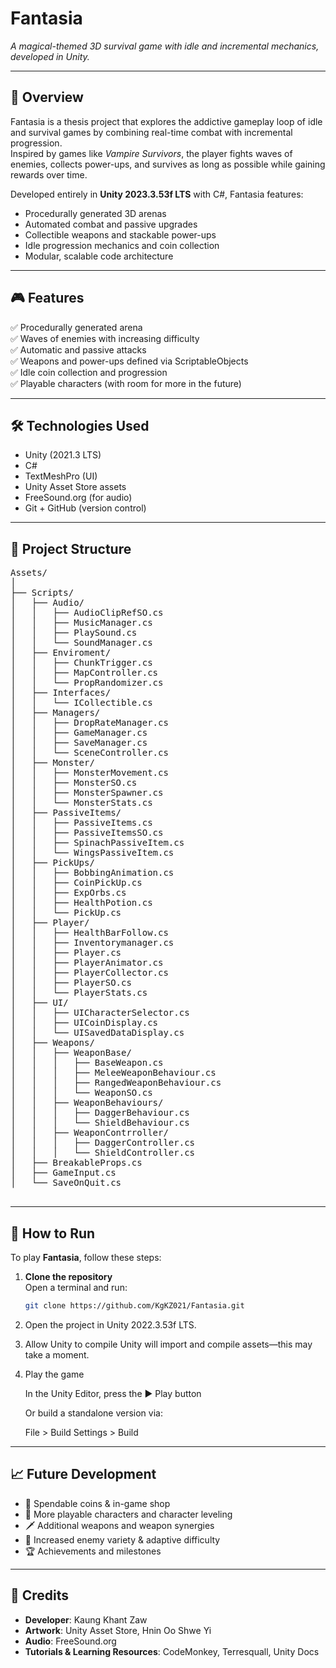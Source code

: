 # Fantasia

*A magical-themed 3D survival game with idle and incremental mechanics, developed in Unity.*

---

## 📖 Overview

Fantasia is a thesis project that explores the addictive gameplay loop of idle and survival games by combining real-time combat with incremental progression.  
Inspired by games like *Vampire Survivors*, the player fights waves of enemies, collects power-ups, and survives as long as possible while gaining rewards over time.

Developed entirely in **Unity 2023.3.53f LTS** with C#, Fantasia features:
- Procedurally generated 3D arenas
- Automated combat and passive upgrades
- Collectible weapons and stackable power-ups
- Idle progression mechanics and coin collection
- Modular, scalable code architecture

---

## 🎮 Features

✅ Procedurally generated arena  
✅ Waves of enemies with increasing difficulty  
✅ Automatic and passive attacks  
✅ Weapons and power-ups defined via ScriptableObjects  
✅ Idle coin collection and progression  
✅ Playable characters (with room for more in the future)

---

## 🛠️ Technologies Used

- Unity (2021.3 LTS)
- C#
- TextMeshPro (UI)
- Unity Asset Store assets
- FreeSound.org (for audio)
- Git + GitHub (version control)

---

## 📂 Project Structure
<pre>Assets/
│
├── Scripts/
│   ├── Audio/
│   │   ├── AudioClipRefSO.cs       
│   │   ├── MusicManager.cs         
│   │   ├── PlaySound.cs            
│   │   └── SoundManager.cs         
│   ├── Enviroment/
│   │   ├── ChunkTrigger.cs        
│   │   ├── MapController.cs        
│   │   └── PropRandomizer.cs       
│   ├── Interfaces/
│   │   └── ICollectible.cs         
│   ├── Managers/
│   │   ├── DropRateManager.cs      
│   │   ├── GameManager.cs          
│   │   ├── SaveManager.cs          
│   │   └── SceneController.cs     
│   ├── Monster/
│   │   ├── MonsterMovement.cs      
│   │   ├── MonsterSO.cs           
│   │   ├── MonsterSpawner.cs       
│   │   └── MonsterStats.cs         
│   ├── PassiveItems/
│   │   ├── PassiveItems.cs        
│   │   ├── PassiveItemsSO.cs      
│   │   ├── SpinachPassiveItem.cs  
│   │   └── WingsPassiveItem.cs    
│   ├── PickUps/
│   │   ├── BobbingAnimation.cs     
│   │   ├── CoinPickUp.cs           
│   │   ├── ExpOrbs.cs              
│   │   ├── HealthPotion.cs         
│   │   └── PickUp.cs               
│   ├── Player/
│   │   ├── HealthBarFollow.cs      
│   │   ├── Inventorymanager.cs     
│   │   ├── Player.cs               
│   │   ├── PlayerAnimator.cs       
│   │   ├── PlayerCollector.cs      
│   │   ├── PlayerSO.cs             
│   │   └── PlayerStats.cs          
│   ├── UI/
│   │   ├── UICharacterSelector.cs  
│   │   ├── UICoinDisplay.cs        
│   │   └── UISavedDataDisplay.cs   
│   ├── Weapons/
│   │   ├── WeaponBase/
│   │   │   ├── BaseWeapon.cs      	 
│   │   │   ├── MeleeWeaponBehaviour.cs    
│   │   │   ├── RangedWeaponBehaviour.cs   
│   │   │   └── WeaponSO.cs    	 
│   │   ├── WeaponBehaviours/
│   │   │   ├── DaggerBehaviour.cs   
│   │   │   └── ShieldBehaviour.cs    
│   │   ├── WeaponContrroller/
│   │   │   ├── DaggerController.cs  
│   │   │   └── ShieldController.cs   
│   ├── BreakableProps.cs        	
│   ├── GameInput.cs        		
│   └── SaveOnQuit.cs        		
   </pre> 
---

## 🚀 How to Run

To play **Fantasia**, follow these steps:

1. **Clone the repository**  
   Open a terminal and run:
   ```bash
   git clone https://github.com/KgKZ021/Fantasia.git

2.	Open the project in Unity 2022.3.53f LTS.

3. Allow Unity to compile Unity will import and compile assets—this    may take a moment.

4. Play the game

    In the Unity Editor, press the ▶️ Play button

    Or build a standalone version via:
    
    File > Build Settings > Build

---

## 📈 Future Development

- 🛒 Spendable coins & in-game shop  
- 🧍 More playable characters and character leveling  
- 🗡️ Additional weapons and weapon synergies  
- 👾 Increased enemy variety & adaptive difficulty  
- 🏆 Achievements and milestones  

---

## 👤 Credits

- **Developer**: Kaung Khant Zaw 
- **Artwork**: Unity Asset Store, Hnin Oo Shwe Yi
- **Audio**: FreeSound.org  
- **Tutorials & Learning Resources**: CodeMonkey, Terresquall, Unity Docs
